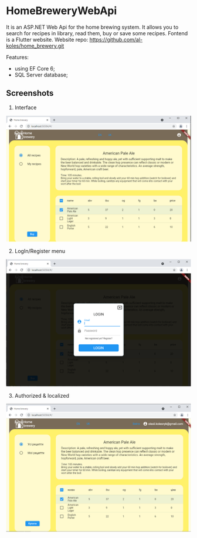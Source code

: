 # HomeBreweryWebApi

It is an ASP.NET Web Api for the home brewing system.
It allows you to search for recipes in library, read them, buy or save some recipes.
Fontend is a Flutter website.
Website repo: https://github.com/al-koles/home_brewery.git

Features:
* using EF Core 6;
* SQL Server database;

## Screenshots

1. Interface

![Interface](screenshots/image_2022-01-15_12-16-50.png)

2. LogIn/Register menu

![LogIn/Register menu](screenshots/image_2022-01-15_12-17-19.png)

3. Authorized & localized

![Authorized $ localized](screenshots/image_2022-01-15_12-19-16.png)
